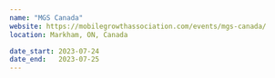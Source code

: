 ```yaml
---
name: "MGS Canada"
website: https://mobilegrowthassociation.com/events/mgs-canada/
location: Markham, ON, Canada

date_start: 2023-07-24
date_end:   2023-07-25
---
```

